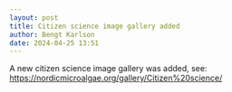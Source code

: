 ```yaml
---
layout: post
title: Citizen science image gallery added
author: Bengt Karlson
date: 2024-04-25 13:51
---
```

A new citizen science image gallery was added, see: https://nordicmicroalgae.org/gallery/Citizen%20science/
